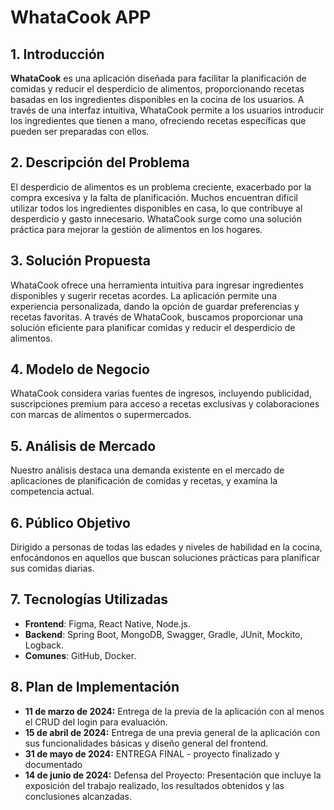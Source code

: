 
# WhataCook APP

## 1. Introducción

**WhataCook** es una aplicación diseñada para facilitar la planificación de comidas y reducir el desperdicio de alimentos, proporcionando recetas basadas en los ingredientes disponibles en la cocina de los usuarios. A través de una interfaz intuitiva, WhataCook permite a los usuarios introducir los ingredientes que tienen a mano, ofreciendo recetas específicas que pueden ser preparadas con ellos.

## 2. Descripción del Problema

El desperdicio de alimentos es un problema creciente, exacerbado por la compra excesiva y la falta de planificación. Muchos encuentran difícil utilizar todos los ingredientes disponibles en casa, lo que contribuye al desperdicio y gasto innecesario. WhataCook surge como una solución práctica para mejorar la gestión de alimentos en los hogares.

## 3. Solución Propuesta

WhataCook ofrece una herramienta intuitiva para ingresar ingredientes disponibles y sugerir recetas acordes. La aplicación permite una experiencia personalizada, dando la opción de guardar preferencias y recetas favoritas. A través de WhataCook, buscamos proporcionar una solución eficiente para planificar comidas y reducir el desperdicio de alimentos.

## 4. Modelo de Negocio

WhataCook considera varias fuentes de ingresos, incluyendo publicidad, suscripciones premium para acceso a recetas exclusivas y colaboraciones con marcas de alimentos o supermercados.

## 5. Análisis de Mercado

Nuestro análisis destaca una demanda existente en el mercado de aplicaciones de planificación de comidas y recetas, y examina la competencia actual.

## 6. Público Objetivo

Dirigido a personas de todas las edades y niveles de habilidad en la cocina, enfocándonos en aquellos que buscan soluciones prácticas para planificar sus comidas diarias.

## 7. Tecnologías Utilizadas

- **Frontend**: Figma, React Native, Node.js.
- **Backend**: Spring Boot, MongoDB, Swagger, Gradle, JUnit, Mockito, Logback.
- **Comunes**: GitHub, Docker.

## 8. Plan de Implementación

- **11 de marzo de 2024:** Entrega de la previa de la aplicación con al menos el CRUD del login para evaluación.
- **15 de abril de 2024:** Entrega de una previa general de la aplicación con sus funcionalidades básicas y diseño general del frontend. 
- **31 de mayo de 2024:** ENTREGA FINAL - proyecto finalizado y documentado
- **14 de junio de 2024:** Defensa del Proyecto: Presentación que incluye la exposición del trabajo realizado, los resultados obtenidos y las conclusiones alcanzadas. 
